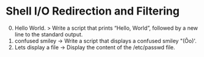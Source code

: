 # Shell I/O Redirection and Filtering
0. Hello World. > Write a script that prints “Hello, World”, followed by a new line to the standard output.
1. confused smiley -> Write a script that displays a confused smiley "(Ôo)'.
2. Lets display a file -> Display the content of the /etc/passwd file. 
